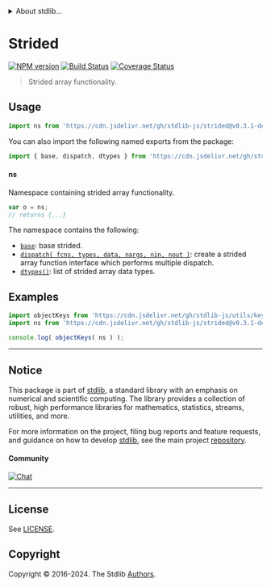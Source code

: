 <!--

@license Apache-2.0

Copyright (c) 2021 The Stdlib Authors.

Licensed under the Apache License, Version 2.0 (the "License");
you may not use this file except in compliance with the License.
You may obtain a copy of the License at

   http://www.apache.org/licenses/LICENSE-2.0

Unless required by applicable law or agreed to in writing, software
distributed under the License is distributed on an "AS IS" BASIS,
WITHOUT WARRANTIES OR CONDITIONS OF ANY KIND, either express or implied.
See the License for the specific language governing permissions and
limitations under the License.

-->


<details>
  <summary>
    About stdlib...
  </summary>
  <p>We believe in a future in which the web is a preferred environment for numerical computation. To help realize this future, we've built stdlib. stdlib is a standard library, with an emphasis on numerical and scientific computation, written in JavaScript (and C) for execution in browsers and in Node.js.</p>
  <p>The library is fully decomposable, being architected in such a way that you can swap out and mix and match APIs and functionality to cater to your exact preferences and use cases.</p>
  <p>When you use stdlib, you can be absolutely certain that you are using the most thorough, rigorous, well-written, studied, documented, tested, measured, and high-quality code out there.</p>
  <p>To join us in bringing numerical computing to the web, get started by checking us out on <a href="https://github.com/stdlib-js/stdlib">GitHub</a>, and please consider <a href="https://opencollective.com/stdlib">financially supporting stdlib</a>. We greatly appreciate your continued support!</p>
</details>

# Strided

[![NPM version][npm-image]][npm-url] [![Build Status][test-image]][test-url] [![Coverage Status][coverage-image]][coverage-url] <!-- [![dependencies][dependencies-image]][dependencies-url] -->

> Strided array functionality.



<section class="usage">

## Usage

```javascript
import ns from 'https://cdn.jsdelivr.net/gh/stdlib-js/strided@v0.3.1-deno/mod.js';
```

You can also import the following named exports from the package:

```javascript
import { base, dispatch, dtypes } from 'https://cdn.jsdelivr.net/gh/stdlib-js/strided@v0.3.1-deno/mod.js';
```

#### ns

Namespace containing strided array functionality.

```javascript
var o = ns;
// returns {...}
```

The namespace contains the following:

<!-- <toc pattern="*"> -->

<div class="namespace-toc">

-   <span class="signature">[`base`][@stdlib/strided/base]</span><span class="delimiter">: </span><span class="description">base strided.</span>
-   <span class="signature">[`dispatch( fcns, types, data, nargs, nin, nout )`][@stdlib/strided/dispatch]</span><span class="delimiter">: </span><span class="description">create a strided array function interface which performs multiple dispatch.</span>
-   <span class="signature">[`dtypes()`][@stdlib/strided/dtypes]</span><span class="delimiter">: </span><span class="description">list of strided array data types.</span>

</div>

<!-- </toc> -->

</section>

<!-- /.usage -->

<section class="examples">

## Examples

<!-- TODO: better examples -->

<!-- eslint no-undef: "error" -->

```javascript
import objectKeys from 'https://cdn.jsdelivr.net/gh/stdlib-js/utils/keys@deno/mod.js';
import ns from 'https://cdn.jsdelivr.net/gh/stdlib-js/strided@v0.3.1-deno/mod.js';

console.log( objectKeys( ns ) );
```

</section>

<!-- /.examples -->

<!-- Section for related `stdlib` packages. Do not manually edit this section, as it is automatically populated. -->

<section class="related">

</section>

<!-- /.related -->

<!-- Section for all links. Make sure to keep an empty line after the `section` element and another before the `/section` close. -->


<section class="main-repo" >

* * *

## Notice

This package is part of [stdlib][stdlib], a standard library with an emphasis on numerical and scientific computing. The library provides a collection of robust, high performance libraries for mathematics, statistics, streams, utilities, and more.

For more information on the project, filing bug reports and feature requests, and guidance on how to develop [stdlib][stdlib], see the main project [repository][stdlib].

#### Community

[![Chat][chat-image]][chat-url]

---

## License

See [LICENSE][stdlib-license].


## Copyright

Copyright &copy; 2016-2024. The Stdlib [Authors][stdlib-authors].

</section>

<!-- /.stdlib -->

<!-- Section for all links. Make sure to keep an empty line after the `section` element and another before the `/section` close. -->

<section class="links">

[npm-image]: http://img.shields.io/npm/v/@stdlib/strided.svg
[npm-url]: https://npmjs.org/package/@stdlib/strided

[test-image]: https://github.com/stdlib-js/strided/actions/workflows/test.yml/badge.svg?branch=v0.3.1
[test-url]: https://github.com/stdlib-js/strided/actions/workflows/test.yml?query=branch:v0.3.1

[coverage-image]: https://img.shields.io/codecov/c/github/stdlib-js/strided/main.svg
[coverage-url]: https://codecov.io/github/stdlib-js/strided?branch=main

<!--

[dependencies-image]: https://img.shields.io/david/stdlib-js/strided.svg
[dependencies-url]: https://david-dm.org/stdlib-js/strided/main

-->

[chat-image]: https://img.shields.io/gitter/room/stdlib-js/stdlib.svg
[chat-url]: https://app.gitter.im/#/room/#stdlib-js_stdlib:gitter.im

[stdlib]: https://github.com/stdlib-js/stdlib

[stdlib-authors]: https://github.com/stdlib-js/stdlib/graphs/contributors

[umd]: https://github.com/umdjs/umd
[es-module]: https://developer.mozilla.org/en-US/docs/Web/JavaScript/Guide/Modules

[deno-url]: https://github.com/stdlib-js/strided/tree/deno
[deno-readme]: https://github.com/stdlib-js/strided/blob/deno/README.md
[umd-url]: https://github.com/stdlib-js/strided/tree/umd
[umd-readme]: https://github.com/stdlib-js/strided/blob/umd/README.md
[esm-url]: https://github.com/stdlib-js/strided/tree/esm
[esm-readme]: https://github.com/stdlib-js/strided/blob/esm/README.md
[branches-url]: https://github.com/stdlib-js/strided/blob/main/branches.md

[stdlib-license]: https://raw.githubusercontent.com/stdlib-js/strided/main/LICENSE

<!-- <toc-links> -->

[@stdlib/strided/base]: https://github.com/stdlib-js/strided/tree/main/base

[@stdlib/strided/dispatch]: https://github.com/stdlib-js/strided/tree/main/dispatch

[@stdlib/strided/dtypes]: https://github.com/stdlib-js/strided/tree/main/dtypes

<!-- </toc-links> -->

</section>

<!-- /.links -->
